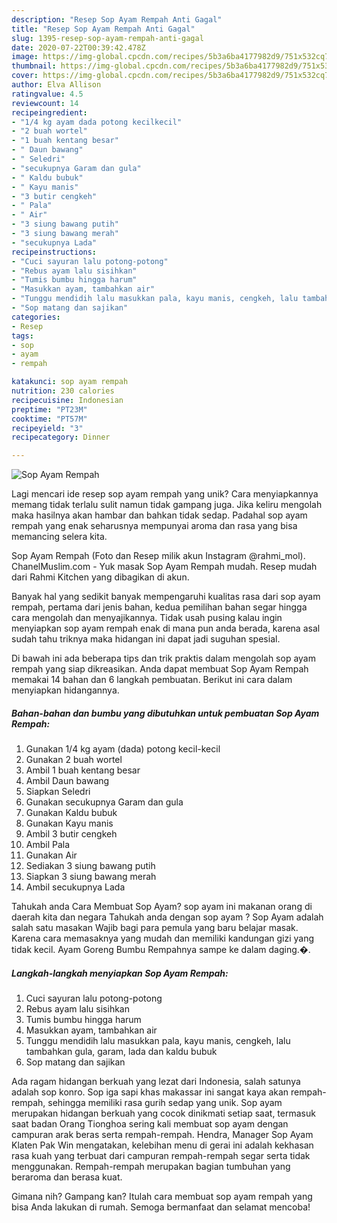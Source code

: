```yaml
---
description: "Resep Sop Ayam Rempah Anti Gagal"
title: "Resep Sop Ayam Rempah Anti Gagal"
slug: 1395-resep-sop-ayam-rempah-anti-gagal
date: 2020-07-22T00:39:42.478Z
image: https://img-global.cpcdn.com/recipes/5b3a6ba4177982d9/751x532cq70/sop-ayam-rempah-foto-resep-utama.jpg
thumbnail: https://img-global.cpcdn.com/recipes/5b3a6ba4177982d9/751x532cq70/sop-ayam-rempah-foto-resep-utama.jpg
cover: https://img-global.cpcdn.com/recipes/5b3a6ba4177982d9/751x532cq70/sop-ayam-rempah-foto-resep-utama.jpg
author: Elva Allison
ratingvalue: 4.5
reviewcount: 14
recipeingredient:
- "1/4 kg ayam dada potong kecilkecil"
- "2 buah wortel"
- "1 buah kentang besar"
- " Daun bawang"
- " Seledri"
- "secukupnya Garam dan gula"
- " Kaldu bubuk"
- " Kayu manis"
- "3 butir cengkeh"
- " Pala"
- " Air"
- "3 siung bawang putih"
- "3 siung bawang merah"
- "secukupnya Lada"
recipeinstructions:
- "Cuci sayuran lalu potong-potong"
- "Rebus ayam lalu sisihkan"
- "Tumis bumbu hingga harum"
- "Masukkan ayam, tambahkan air"
- "Tunggu mendidih lalu masukkan pala, kayu manis, cengkeh, lalu tambahkan gula, garam, lada dan kaldu bubuk"
- "Sop matang dan sajikan"
categories:
- Resep
tags:
- sop
- ayam
- rempah

katakunci: sop ayam rempah 
nutrition: 230 calories
recipecuisine: Indonesian
preptime: "PT23M"
cooktime: "PT57M"
recipeyield: "3"
recipecategory: Dinner

---
```



![Sop Ayam Rempah](https://img-global.cpcdn.com/recipes/5b3a6ba4177982d9/751x532cq70/sop-ayam-rempah-foto-resep-utama.jpg)

Lagi mencari ide resep sop ayam rempah yang unik? Cara menyiapkannya memang tidak terlalu sulit namun tidak gampang juga. Jika keliru mengolah maka hasilnya akan hambar dan bahkan tidak sedap. Padahal sop ayam rempah yang enak seharusnya mempunyai aroma dan rasa yang bisa memancing selera kita.

Sop Ayam Rempah (Foto dan Resep milik akun Instagram @rahmi_mol). ChanelMuslim.com - Yuk masak Sop Ayam Rempah mudah. Resep mudah dari Rahmi Kitchen yang dibagikan di akun.

Banyak hal yang sedikit banyak mempengaruhi kualitas rasa dari sop ayam rempah, pertama dari jenis bahan, kedua pemilihan bahan segar hingga cara mengolah dan menyajikannya. Tidak usah pusing kalau ingin menyiapkan sop ayam rempah enak di mana pun anda berada, karena asal sudah tahu triknya maka hidangan ini dapat jadi suguhan spesial.


Di bawah ini ada beberapa tips dan trik praktis dalam mengolah sop ayam rempah yang siap dikreasikan. Anda dapat membuat Sop Ayam Rempah memakai 14 bahan dan 6 langkah pembuatan. Berikut ini cara dalam menyiapkan hidangannya.

<!--inarticleads1-->

##### Bahan-bahan dan bumbu yang dibutuhkan untuk pembuatan Sop Ayam Rempah:

1. Gunakan 1/4 kg ayam (dada) potong kecil-kecil
1. Gunakan 2 buah wortel
1. Ambil 1 buah kentang besar
1. Ambil  Daun bawang
1. Siapkan  Seledri
1. Gunakan secukupnya Garam dan gula
1. Gunakan  Kaldu bubuk
1. Gunakan  Kayu manis
1. Ambil 3 butir cengkeh
1. Ambil  Pala
1. Gunakan  Air
1. Sediakan 3 siung bawang putih
1. Siapkan 3 siung bawang merah
1. Ambil secukupnya Lada


Tahukah anda Cara Membuat Sop Ayam? sop ayam ini makanan orang di daerah kita dan negara Tahukah anda dengan sop ayam ? Sop Ayam adalah salah satu masakan Wajib bagi para pemula yang baru belajar masak. Karena cara memasaknya yang mudah dan memiliki kandungan gizi yang tidak kecil. Ayam Goreng Bumbu Rempahnya sampe ke dalam daging.�. 

<!--inarticleads2-->

##### Langkah-langkah menyiapkan Sop Ayam Rempah:

1. Cuci sayuran lalu potong-potong
1. Rebus ayam lalu sisihkan
1. Tumis bumbu hingga harum
1. Masukkan ayam, tambahkan air
1. Tunggu mendidih lalu masukkan pala, kayu manis, cengkeh, lalu tambahkan gula, garam, lada dan kaldu bubuk
1. Sop matang dan sajikan


Ada ragam hidangan berkuah yang lezat dari Indonesia, salah satunya adalah sop konro. Sop iga sapi khas makassar ini sangat kaya akan rempah-rempah, sehingga memiliki rasa gurih sedap yang unik. Sop ayam merupakan hidangan berkuah yang cocok dinikmati setiap saat, termasuk saat badan Orang Tionghoa sering kali membuat sop ayam dengan campuran arak beras serta rempah-rempah. Hendra, Manager Sop Ayam Klaten Pak Win mengatakan, kelebihan menu di gerai ini adalah kekhasan rasa kuah yang terbuat dari campuran rempah-rempah segar serta tidak menggunakan. Rempah-rempah merupakan bagian tumbuhan yang beraroma dan berasa kuat. 

Gimana nih? Gampang kan? Itulah cara membuat sop ayam rempah yang bisa Anda lakukan di rumah. Semoga bermanfaat dan selamat mencoba!
